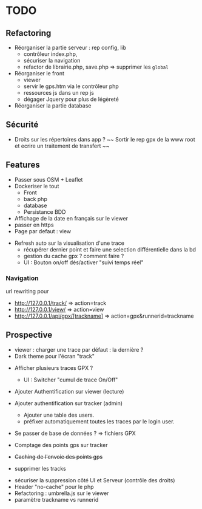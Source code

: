 # TODO

## Refactoring

  + Réorganiser la partie serveur : rep config, lib
    + contrôleur index.php, 
    + sécuriser la navigation
    + refactor de librairie.php, save.php => supprimer les `global`
  + Réorganiser le front
    + viewer
    + servir le gps.htm via le contrôleur php
    + ressources js dans un rep js
    + dégager Jquery pour plus de légèreté
  + Réorganiser la partie database

## Sécurité 
  - Droits sur les répertoires dans app ?
  ~~ Sortir le rep gpx de la www root et ecrire un traitement de transfert ~~
  
## Features

 + Passer sous OSM + Leaflet
 + Dockeriser le tout
   + Front
   + back php
   + database
   + Persistance BDD 
 + Affichage de la date en français sur le viewer
 + passer en https
 + Page par defaut : view
 - Refresh auto sur la visualisation d'une trace
   - récupérer dernier point et faire une selection différentielle dans la bd
   - gestion du cache gpx ? comment faire ?
   - UI : Bouton on/off dés/activer "suivi temps réel"

### Navigation

  url rewriting pour 
  - http://127.0.0.1/track/ => action=track 
  - http://127.0.0.1/view/ => action=view
  - http://127.0.0.1/api/gpx/[trackname]  => action=gpx&runnerid=trackname


## Prospective 
  + viewer : charger une trace par défaut : la dernière ?
  + Dark theme pour l'écran "track"
  - Afficher plusieurs traces GPX ?
    - UI : Switcher "cumul de trace On/Off"
  - Ajouter Authentification sur viewer (lecture)
  - Ajouter authentification sur tracker (admin)
    - Ajouter une table des users. 
    - préfixer automatiquement toutes les traces par le login user.
  
  - Se passer de base de données ? => fichiers GPX
  + Comptage des points gps sur tracker
  - ~~Caching de l'envoie des points gps~~
  + supprimer les tracks
  - sécuriser la suppression côté UI et Serveur (contrôle des droits)
  - Header "no-cache" pour le php
  - Refactoring : umbrella.js sur le viewer
  - paramètre trackname vs runnerid 

